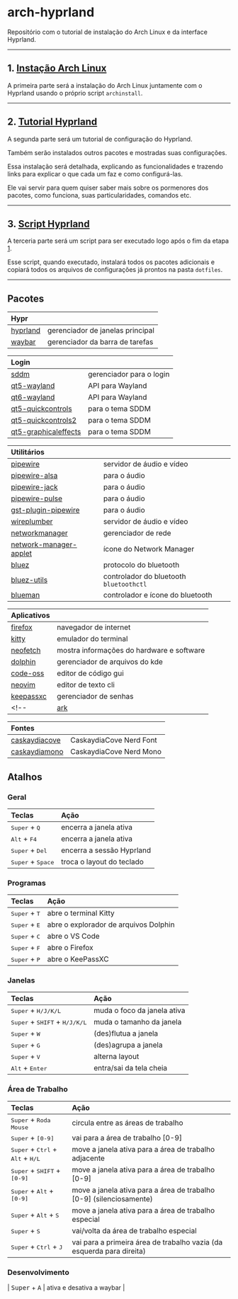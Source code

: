 # arch-hyprland #

Repositório com o tutorial de instalação do Arch Linux e da interface Hyprland.

- - - -
## 1. [Instação Arch Linux](instalacao.md) ##
A primeira parte será a instalação do Arch Linux juntamente com o Hyprland usando o próprio script `archinstall`.

- - - -
## 2. [Tutorial Hyprland](tutorial.md) ##
A segunda parte será um tutorial de configuração do Hyprland.

Também serão instalados outros pacotes e mostradas suas configurações.

Essa instalação será detalhada, explicando as funcionalidades e trazendo links para explicar o que cada um faz e como configurá-las.

Ele vai servir para quem quiser saber mais sobre os pormenores dos pacotes, como funciona, suas particularidades, comandos etc.

- - - -
## 3. [Script Hyprland](script.md) ##
A terceria parte será um script para ser executado logo após o fim da etapa [1](#1-instação-arch-linux).

Esse script, quando executado, instalará todos os pacotes adicionais e copiará todos os arquivos de configurações já prontos na pasta `dotfiles`.

- - - -
## Pacotes ##

| Hypr ||
| :---- | :---- |
| [hyprland](https://hyprland.org) | gerenciador de janelas principal |
| [waybar](https://github.com/Alexays/Waybar) | gerenciador da barra de tarefas |

| Login ||
| :---- | :---- |
| [sddm](https://wiki.archlinux.org/title/SDDM) | gerenciador para o login |
| [qt5-wayland](https://archlinux.org/packages/extra/x86_64/qt5-wayland) | API para Wayland |
| [qt6-wayland](https://archlinux.org/packages/extra/x86_64/qt6-wayland) | API para Wayland |
| [qt5-quickcontrols](https://archlinux.org/packages/extra/x86_64/qt5-quickcontrols) | para o tema SDDM |
| [qt5-quickcontrols2](https://archlinux.org/packages/extra/x86_64/qt5-quickcontrols2) | para o tema SDDM |
| [qt5-graphicaleffects](https://archlinux.org/packages/extra/x86_64/qt5-graphicaleffects) | para o tema SDDM |

| Utilitários ||
| :---- | :---- |
| [pipewire](https://docs.pipewire.org) | servidor de áudio e vídeo |
| [pipewire-alsa](https://wiki.archlinux.org/title/PipeWire#ALSA_clients) | para o áudio |
| [pipewire-jack](https://wiki.archlinux.org/title/PipeWire#JACK_clients) | para o áudio |
| [pipewire-pulse](https://wiki.archlinux.org/title/PipeWire#PulseAudio_clients) | para o áudio |
| [gst-plugin-pipewire](https://archlinux.org/packages/extra/x86_64/gst-plugin-pipewire) | para o áudio |
| [wireplumber](https://wiki.archlinux.org/title/WirePlumber) | servidor de áudio e vídeo |
| [networkmanager](https://wiki.archlinux.org/title/NetworkManager) | gerenciador de rede |
| [network-manager-applet](https://wiki.archlinux.org/title/NetworkManager#Additional_interfaces) | ícone do Network Manager |
| [bluez](https://wiki.archlinux.org/title/bluetooth#Installation) | protocolo do bluetooth |
| [bluez-utils](https://wiki.archlinux.org/title/bluetooth#Installation) | controlador do bluetooth `bluetoothctl` |
| [blueman](https://wiki.archlinux.org/title/Blueman) | controlador e ícone do bluetooth |

| Aplicativos ||
| :---- | :---- |
| [firefox](https://www.mozilla.org/pt-BR/firefox/new) | navegador de internet |
| [kitty](https://sw.kovidgoyal.net/kitty) | emulador do terminal |
| [neofetch](https://github.com/dylanaraps/neofetch) | mostra informações do hardware e software |
| [dolphin](https://apps.kde.org/dolphin) | gerenciador de arquivos do kde |
| [code-oss](https://wiki.archlinux.org/title/Visual_Studio_Code) | editor de código gui |
| [neovim](https://neovim.io) | editor de texto cli |
| [keepassxc](https://keepassxc.org) | gerenciador de senhas |
<!-- | [ark](https://apps.kde.org/ark) | gerenciador de arquivos compactados do kde | -->

| Fontes ||
| :---- | :---- |
| [caskaydiacove](https://www.nerdfonts.com/font-downloads) | CaskaydiaCove Nerd Font |
| [caskaydiamono](https://www.nerdfonts.com/font-downloads) | CaskaydiaCove Nerd Mono |

## Atalhos ##

### Geral ###
| Teclas | Ação |
| :---- | :---- |
| <kbd>Super</kbd> + <kbd>Q</kbd> | encerra a janela ativa |
| <kbd>Alt</kbd> + <kbd>F4</kbd> | encerra a janela ativa |
| <kbd>Super</kbd> + <kbd>Del</kbd> | encerra a sessão Hyprland |
| <kbd>Super</kbd> + <kbd>Space</kbd> | troca o layout do teclado |

### Programas ###
| Teclas | Ação |
| :---- | :---- |
| <kbd>Super</kbd> + <kbd>T</kbd> | abre o terminal Kitty |
| <kbd>Super</kbd> + <kbd>E</kbd> | abre o  explorador de arquivos Dolphin |
| <kbd>Super</kbd> + <kbd>C</kbd> | abre o VS Code |
| <kbd>Super</kbd> + <kbd>F</kbd> | abre o Firefox |
| <kbd>Super</kbd> + <kbd>P</kbd> | abre o KeePassXC |

### Janelas ###
| Teclas | Ação |
| :---- | :---- |
| <kbd>Super</kbd> + <kbd>H/J/K/L</kbd> | muda o foco da janela ativa |
| <kbd>Super</kbd> + <kbd>SHIFT</kbd> + <kbd>H/J/K/L</kbd> | muda o tamanho da janela |
| <kbd>Super</kbd> + <kbd>W</kbd> | (des)flutua a janela |
| <kbd>Super</kbd> + <kbd>G</kbd> | (des)agrupa a janela |
| <kbd>Super</kbd> + <kbd>V</kbd> | alterna layout |
| <kbd>Alt</kbd> + <kbd>Enter</kbd> | entra/sai da tela cheia |

### Área de Trabalho ###
| Teclas | Ação |
| :---- | :---- |
| <kbd>Super</kbd> + <kbd>Roda Mouse</kbd> | circula entre as áreas de trabalho |
| <kbd>Super</kbd> + <kbd>[0-9]</kbd> | vai para a área de trabalho [0-9] |
| <kbd>Super</kbd> + <kbd>Ctrl</kbd> + <kbd>Alt</kbd> + <kbd>H/L</kbd> | move a janela ativa para a área de trabalho adjacente |
| <kbd>Super</kbd> + <kbd>SHIFT</kbd> + <kbd>[0-9]</kbd> | move a janela ativa para a área de trabalho [0-9] |
| <kbd>Super</kbd> + <kbd>Alt</kbd> + <kbd>[0-9]</kbd> | move a janela ativa para a área de trabalho [0-9] (silenciosamente) |
| <kbd>Super</kbd> + <kbd>Alt</kbd> + <kbd>S</kbd> | move a janela ativa para a área de trabalho especial |
| <kbd>Super</kbd> + <kbd>S</kbd> | vai/volta da área de trabalho especial |
| <kbd>Super</kbd> + <kbd>Ctrl</kbd> + <kbd>J</kbd> | vai para a primeira área de trabalho vazia (da esquerda para direita) |

### Desenvolvimento ###
| <kbd>Super</kbd> + <kbd>A</kbd> | ativa e desativa a waybar |
